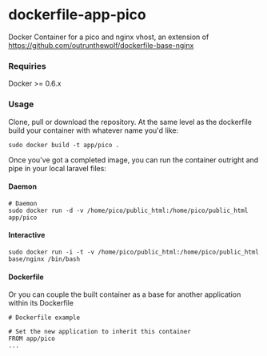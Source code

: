 dockerfile-app-pico
================

Docker Container for a pico and nginx vhost, an extension of
https://github.com/outrunthewolf/dockerfile-base-nginx

### Requiries

Docker >= 0.6.x

### Usage

Clone, pull or download the repository. At the same level as the dockerfile build your container with whatever name you'd like:

```shell
sudo docker build -t app/pico .
```

Once you've got a completed image, you can run the container outright and pipe in your local laravel files:

#### Daemon
```shell
# Daemon
sudo docker run -d -v /home/pico/public_html:/home/pico/public_html app/pico
```

#### Interactive
```shell
sudo docker run -i -t -v /home/pico/public_html:/home/pico/public_html base/nginx /bin/bash
```

#### Dockerfile
Or you can couple the built container as a base for another application within its Dockerfile

```shell
# Dockerfile example

# Set the new application to inherit this container
FROM app/pico
...
```
